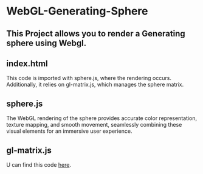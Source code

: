 # WebGL-Generating-Sphere
## This Project allows you to render a Generating sphere using Webgl.

## index.html
This code is imported with sphere.js, where the rendering occurs. Additionally, it relies on gl-matrix.js, which manages the sphere matrix.

## sphere.js 
The WebGL rendering of the sphere provides accurate color representation, texture mapping, and smooth movement, seamlessly combining these visual elements for an immersive user experience. 

## gl-matrix.js 
U can find this code [here](https://unpkg.com/gl-matrix@2.4.0/dist/gl-matrix.js).
